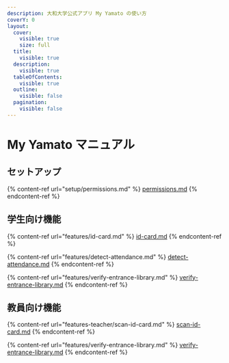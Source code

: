 ```yaml
---
description: 大和大学公式アプリ My Yamato の使い方
coverY: 0
layout:
  cover:
    visible: true
    size: full
  title:
    visible: true
  description:
    visible: true
  tableOfContents:
    visible: true
  outline:
    visible: false
  pagination:
    visible: false
---
```


# My Yamato マニュアル

## セットアップ

{% content-ref url="setup/permissions.md" %}
[permissions.md](setup/permissions.md)
{% endcontent-ref %}

## 学生向け機能

{% content-ref url="features/id-card.md" %}
[id-card.md](features/id-card.md)
{% endcontent-ref %}

{% content-ref url="features/detect-attendance.md" %}
[detect-attendance.md](features/detect-attendance.md)
{% endcontent-ref %}

{% content-ref url="features/verify-entrance-library.md" %}
[verify-entrance-library.md](features/verify-entrance-library.md)
{% endcontent-ref %}

## 教員向け機能

{% content-ref url="features-teacher/scan-id-card.md" %}
[scan-id-card.md](features-teacher/scan-id-card.md)
{% endcontent-ref %}

{% content-ref url="features/verify-entrance-library.md" %}
[verify-entrance-library.md](features/verify-entrance-library.md)
{% endcontent-ref %}
